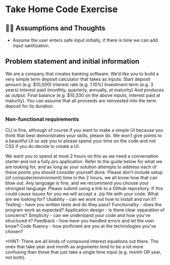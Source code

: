# Take Home Code Exercise

## 🧠💭 Assumptions and Thoughts

- Assume the user enters safe input initially, if there is time we can add input sanitization.

## Problem statement and initial information

We are a company that creates banking software. We’d like you to build a very
simple term deposit calculator that takes as inputs:
Start deposit amount (e.g. $10,000)
Interest rate (e.g. 1.10%)
Investment term (e.g. 3 years)
Interest paid (monthly, quarterly, annually, at maturity)
And produces as output:
Final balance (e.g. $10,330 on the above inputs, interest paid at maturity).
You can assume that all proceeds are reinvested into the term deposit for its duration.

### Non-functional requirements

CLI is fine, although of course if you want to make a simple UI because you
think that best demonstrates your skills, please do. We won’t give points to a
beautiful UI so ask you to please spend your time on the code and not CSS if
you do decide to create a UI.

We want you to spend at most 2 hours on this as we need a conversation
starter and not a fully pro application. Refer to the guide below for what we are
looking for, and as long as your solution attempts to address each of these
points you should consider yourself done. Please don’t include setup (of
computer/environment) time in the 2 hours, we all know how that can blow
out.
Any language is fine, and we recommend you choose your strongest language.
Please submit using a link to a Github repository. If this could cause issues for
you we will accept a .zip file with your code.
What are we looking for?
Usability - can we work out how to install and run it?
Testing - have you written tests and do they pass?
Functionality - does the program work as expected?
Application design - is there clear separation of concerns?
Simplicity - can we understand your code and how you’ve structured it?
Feedback - how have you handled errors and let the user know?
Code fluency - how proficient are you at the technologies you’ve chosen?

*HINT: There are all kinds of compound interest equations out there. The ones
that take year and month as arguments tend to be a lot more confusing than those
that just take a single time input (e.g. month OR year, not both).
